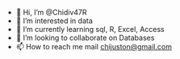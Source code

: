 - 👋 Hi, I’m @Chidiv47R
- 👀 I’m interested in data
- 🌱 I’m currently learning sql, R, Excel, Access
- 💞️ I’m looking to collaborate on Databases
- 📫 How to reach me mail chijuston@gmail.com

<!---
Chidiv47R/Chidiv47R is a ✨ special ✨ repository because its `README.md` (this file) appears on your GitHub profile.
You can click the Preview link to take a look at your changes.
--->
